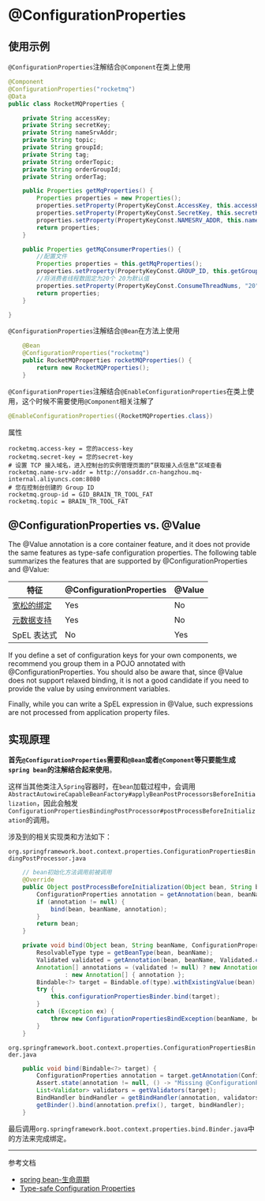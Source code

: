 # @ConfigurationProperties

## 使用示例

`@ConfigurationProperties`注解结合`@Component`在类上使用
```java
@Component
@ConfigurationProperties("rocketmq")
@Data
public class RocketMQProperties {

    private String accessKey;
    private String secretKey;
    private String nameSrvAddr;
    private String topic;
    private String groupId;
    private String tag;
    private String orderTopic;
    private String orderGroupId;
    private String orderTag;

    public Properties getMqProperties() {
        Properties properties = new Properties();
        properties.setProperty(PropertyKeyConst.AccessKey, this.accessKey);
        properties.setProperty(PropertyKeyConst.SecretKey, this.secretKey);
        properties.setProperty(PropertyKeyConst.NAMESRV_ADDR, this.nameSrvAddr);
        return properties;
    }

    public Properties getMqConsumerProperties() {
        //配置文件
        Properties properties = this.getMqProperties();
        properties.setProperty(PropertyKeyConst.GROUP_ID, this.getGroupId());
        //将消费者线程数固定为20个 20为默认值
        properties.setProperty(PropertyKeyConst.ConsumeThreadNums, "20");
        return properties;
    }

}
```

`@ConfigurationProperties`注解结合`@Bean`在方法上使用
```java
    @Bean
    @ConfigurationProperties("rocketmq")
    public RocketMQProperties rocketMQProperties() {
        return new RocketMQProperties();
    }
```

`@ConfigurationProperties`注解结合`@EnableConfigurationProperties`在类上使用，这个时候不需要使用`@Component`相关注解了
```java
@EnableConfigurationProperties({RocketMQProperties.class})
```

属性
```properties
rocketmq.access-key = 您的access-key
rocketmq.secret-key = 您的secret-key
# 设置 TCP 接入域名，进入控制台的实例管理页面的“获取接入点信息”区域查看
rocketmq.name-srv-addr = http://onsaddr.cn-hangzhou.mq-internal.aliyuncs.com:8080
# 您在控制台创建的 Group ID
rocketmq.group-id = GID_BRAIN_TR_TOOL_FAT
rocketmq.topic = BRAIN_TR_TOOL_FAT
```

## @ConfigurationProperties vs. @Value

The @Value annotation is a core container feature, and it does not provide the same features as type-safe configuration properties. The following table summarizes the features that are supported by @ConfigurationProperties and @Value:

特征 | @ConfigurationProperties | @Value
---|---|---
[宽松的绑定](https://docs.spring.io/spring-boot/docs/2.1.13.RELEASE/reference/html/boot-features-external-config.html#boot-features-external-config-relaxed-binding) | Yes | No
[元数据支持](https://docs.spring.io/spring-boot/docs/2.1.13.RELEASE/reference/html/configuration-metadata.html) | Yes| No
SpEL 表达式 | No | Yes

If you define a set of configuration keys for your own components, we recommend you group them in a POJO annotated with @ConfigurationProperties. You should also be aware that, since @Value does not support relaxed binding, it is not a good candidate if you need to provide the value by using environment variables.

Finally, while you can write a SpEL expression in @Value, such expressions are not processed from application property files.

## 实现原理

**首先`@ConfigurationProperties`需要和`@Bean`或者`@Component`等只要能生成`spring bean`的注解结合起来使用**。

这样当其他类注入`Spring`容器时，在`bean`加载过程中，会调用`AbstractAutowireCapableBeanFactory#applyBeanPostProcessorsBeforeInitialization`，因此会触发`ConfigurationPropertiesBindingPostProcessor#postProcessBeforeInitialization`的调用。

涉及到的相关实现类和方法如下：

`org.springframework.boot.context.properties.ConfigurationPropertiesBindingPostProcessor.java`
```java
    // bean初始化方法调用前被调用
	@Override
	public Object postProcessBeforeInitialization(Object bean, String beanName) throws BeansException {
		ConfigurationProperties annotation = getAnnotation(bean, beanName, ConfigurationProperties.class);
		if (annotation != null) {
			bind(bean, beanName, annotation);
		}
		return bean;
	}

	private void bind(Object bean, String beanName, ConfigurationProperties annotation) {
		ResolvableType type = getBeanType(bean, beanName);
		Validated validated = getAnnotation(bean, beanName, Validated.class);
		Annotation[] annotations = (validated != null) ? new Annotation[] { annotation, validated }
				: new Annotation[] { annotation };
		Bindable<?> target = Bindable.of(type).withExistingValue(bean).withAnnotations(annotations);
		try {
			this.configurationPropertiesBinder.bind(target);
		}
		catch (Exception ex) {
			throw new ConfigurationPropertiesBindException(beanName, bean, annotation, ex);
		}
	}
```

`org.springframework.boot.context.properties.ConfigurationPropertiesBinder.java`
```java
	public void bind(Bindable<?> target) {
		ConfigurationProperties annotation = target.getAnnotation(ConfigurationProperties.class);
		Assert.state(annotation != null, () -> "Missing @ConfigurationProperties on " + target);
		List<Validator> validators = getValidators(target);
		BindHandler bindHandler = getBindHandler(annotation, validators);
		getBinder().bind(annotation.prefix(), target, bindHandler);
	}
```

最后调用`org.springframework.boot.context.properties.bind.Binder.java`中的方法来完成绑定。

---

参考文档

- [spring bean-生命周期](/spring/beans.html#bean-%E7%94%9F%E5%91%BD%E5%91%A8%E6%9C%9F)
- [Type-safe Configuration Properties](https://docs.spring.io/spring-boot/docs/2.1.13.RELEASE/reference/html/boot-features-external-config.html#boot-features-external-config-typesafe-configuration-properties)